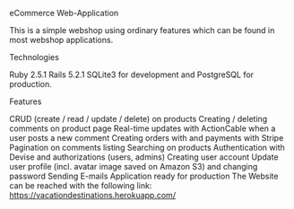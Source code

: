 eCommerce Web-Application

This is a simple webshop using ordinary features which can be found in most webshop applications.

Technologies

Ruby 2.5.1
Rails 5.2.1
SQLite3 for development and PostgreSQL for production.

Features

CRUD (create / read / update / delete) on products
Creating / deleting comments on product page
Real-time updates with ActionCable when a user posts a new comment
Creating orders with and payments with Stripe
Pagination on comments listing
Searching on products
Authentication with Devise and authorizations (users, admins)
Creating user account
Update user profile (incl. avatar image saved on Amazon S3) and changing password
Sending E-mails
Application ready for production
The Website can be reached with the following link: https://vacationdestinations.herokuapp.com/
